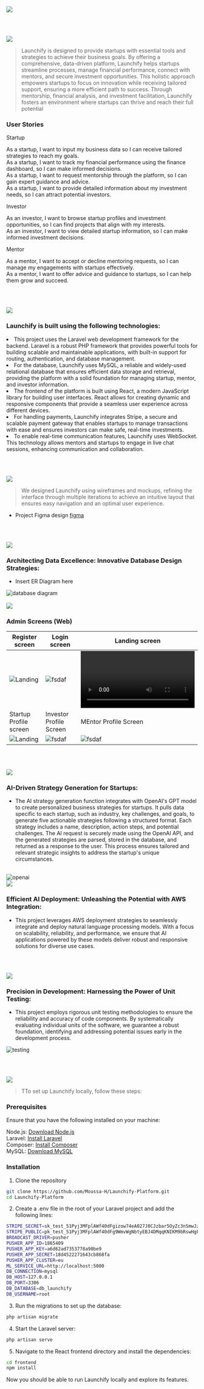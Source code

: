 <img src="./readme/title1.svg"/>

<br><br>

<!-- project philosophy -->
<img src="./readme/title2.svg"/>

> Launchify is designed to provide startups with essential tools and strategies to achieve their business goals. By offering a comprehensive, data-driven platform, Launchify helps startups streamline processes, manage financial performance, connect with mentors, and secure investment opportunities. This holistic approach empowers startups to focus on innovation while receiving tailored support, ensuring a more efficient path to success. Through mentorship, financial analysis, and investment facilitation, Launchify fosters an environment where startups can thrive and reach their full potential

### User Stories

Startup

As a startup, I want to input my business data so I can receive tailored strategies to reach my goals.<br>
As a startup, I want to track my financial performance using the finance dashboard, so I can make informed decisions.<br>
As a startup, I want to request mentorship through the platform, so I can gain expert guidance and advice.<br>
As a startup, I want to provide detailed information about my investment needs, so I can attract potential investors.<br>

Investor

As an investor, I want to browse startup profiles and investment opportunities, so I can find projects that align with my interests.<br>
As an investor, I want to view detailed startup information, so I can make informed investment decisions.<br>

Mentor

As a mentor, I want to accept or decline mentoring requests, so I can manage my engagements with startups effectively.<br>
As a mentor, I want to offer advice and guidance to startups, so I can help them grow and succeed.

<br><br>

<!-- Tech stack -->
<img src="./readme/title3.svg"/>

### Launchify is built using the following technologies:

<li>This project uses the Laravel web development framework for the backend. Laravel is a robust PHP framework that provides powerful tools for building scalable and maintainable applications, with built-in support for routing, authentication, and database management.</li>
<li>For the database, Launchify uses MySQL, a reliable and widely-used relational database that ensures efficient data storage and retrieval, providing the platform with a solid foundation for managing startup, mentor, and investor information.</li>
<li>The frontend of the platform is built using React, a modern JavaScript library for building user interfaces. React allows for creating dynamic and responsive components that provide a seamless user experience across different devices.</li>
<li>For handling payments, Launchify integrates Stripe, a secure and scalable payment gateway that enables startups to manage transactions with ease and ensures investors can make safe, real-time investments.</li>
<li>To enable real-time communication features, Launchify uses WebSocket. This technology allows mentors and startups to engage in live chat sessions, enhancing communication and collaboration.</li>

<br><br>

<!-- UI UX -->
<img src="./readme/title4.svg"/>

> We designed Launchify using wireframes and mockups, refining the interface through multiple iterations to achieve an intuitive layout that ensures easy navigation and an optimal user experience.

- Project Figma design [figma](https://www.figma.com/design/OchjRDJIXGTsZvAcgiX8Jq/Platform-Startup-assistance?node-id=0-1&t=mNU2gk70JUhu0IVy-1)

<br><br>

<!-- Database Design -->
<img src="./readme/title5.svg"/>

### Architecting Data Excellence: Innovative Database Design Strategies:

- Insert ER Diagram here

<img src="./readme/ER-diagram.png" alt="database diagram"/>
<br><br>

<!-- Implementation -->
<img src="./readme/title6.svg"/>

### Admin Screens (Web)

| Register screen                               | Login screen                                 | Landing screen                             |
| --------------------------------------------- | -------------------------------------------- | ------------------------------------------ |
| ![Landing](./readme/Login.gif)                | ![fsdaf](./readme/Profile.gif)               | ![fsdaf](./readme/Profile.mp4)             |
| Startup Profile screen                        | Investor Profile Screen                      | MEntor Profile Screen                      |
| ![Landing](./readme/demo/Startup-Profile.jpg) | ![fsdaf](./readme/demo/Investor-Profile.jpg) | ![fsdaf](./readme/demo/Mentor-Profile.jpg) |

<br><br>

<!-- Prompt Engineering -->
<img src="./readme/title7.svg"/>

### AI-Driven Strategy Generation for Startups:

- The AI strategy generation function integrates with OpenAI's GPT model to create personalized business strategies for startups. It pulls data specific to each startup, such as industry, key challenges, and goals, to generate five actionable strategies following a structured format. Each strategy includes a name, description, action steps, and potential challenges. The AI request is securely made using the OpenAI API, and the generated strategies are parsed, stored in the database, and returned as a response to the user. This process ensures tailored and relevant strategic insights to address the startup's unique circumstances.

<br>

<img src="./readme/demo/Openai-startegies.png" alt="openai"/>

<br>

<!-- AWS Deployment -->
<img src="./readme/title8.svg"/>

### Efficient AI Deployment: Unleashing the Potential with AWS Integration:

- This project leverages AWS deployment strategies to seamlessly integrate and deploy natural language processing models. With a focus on scalability, reliability, and performance, we ensure that AI applications powered by these models deliver robust and responsive solutions for diverse use cases.

<br><br>

<!-- Unit Testing -->
<img src="./readme/title9.svg"/>

### Precision in Development: Harnessing the Power of Unit Testing:

- This project employs rigorous unit testing methodologies to ensure the reliability and accuracy of code components. By systematically evaluating individual units of the software, we guarantee a robust foundation, identifying and addressing potential issues early in the development process.

<img src="./readme/testing.png" alt="testing"/>

<br><br>

<!-- How to run -->
<img src="./readme/title10.svg"/>

> TTo set up Launchify locally, follow these steps:

### Prerequisites

Ensure that you have the following installed on your machine:

Node.js: <a href="https://nodejs.org/en"> Download Node.js</a><br>
Laravel: <a href="https://laravel.com/docs/11.x/installation"> Install Laravel</a><br>
Composer: <a href="https://getcomposer.org/download/"> Install Composer</a><br>
MySQL: <a href="https://www.mysql.com/downloads"> Download MySQL</a><br>

### Installation

1. Clone the repository

```sh
git clone https://github.com/Moussa-H/Launchify-Platform.git
cd Launchify-Platform
```

2. Create a .env file in the root of your Laravel project and add the following lines:

```sh
STRIPE_SECRET=sk_test_51Pyj3MFplAWf40dFgizow74eA027J0CJzbar5OyZc3nSmwJzOpCaEhhlvVNwrIu9htUdsmBmCsP3WvKBYAqYaPlQ00fYna4nCN
STRIPE_PUBLIC=pk_test_51Pyj3MFplAWf40dFg9WmvWgNbtyEBJ4DMqqKNIKM9bRswHgFQWLn7VqmVfd4LcJddFf2BfSHmjRQJY6bWYF4y7UQ00iAw5WP3j
BROADCAST_DRIVER=pusher
PUSHER_APP_ID=1865409
PUSHER_APP_KEY=a6d62ad7353778a90be9
PUSHER_APP_SECRET=18d4522271643cb868fa
PUSHER_APP_CLUSTER=eu
ML_SERVICE_URL=http://localhost:5000
DB_CONNECTION=mysql
DB_HOST=127.0.0.1
DB_PORT=3306
DB_DATABASE=db_launchify
DB_USERNAME=root

```

3. Run the migrations to set up the database:

```sh
php artisan migrate
```

4. Start the Laravel server:

```sh
php artisan serve
```

5. Navigate to the React frontend directory and install the dependencies:

```sh
cd frontend
npm install

```

Now you should be able to run Launchify locally and explore its features.
